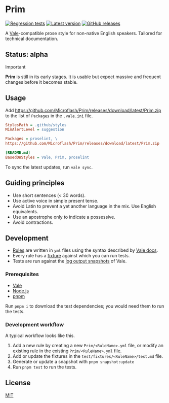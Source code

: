 # Prim

[![Regression tests](https://github.com/Microflash/Prim/actions/workflows/regression.yml/badge.svg)](https://github.com/Microflash/Prim/actions/workflows/regression.yml)
[![Latest version](https://img.shields.io/github/v/release/Microflash/Prim?label=version&color=00ACD7)](https://github.com/Microflash/Prim/releases/latest)
[![GitHub releases](https://img.shields.io/github/downloads/Microflash/Prim/total?logo=GitHub&color=ff69b4)](https://github.com/Microflash/Prim/releases)

A [Vale](https://vale.sh)-compatible prose style for non-native English speakers. Tailored for technical documentation.

## Status: alpha

> [!IMPORTANT]
> **Prim** is still in its early stages. It is usable but expect massive and frequent changes before it becomes stable.

## Usage

Add <https://github.com/Microflash/Prim/releases/download/latest/Prim.zip> to the list of `Packages` in the `.vale.ini` file.

```ini
StylesPath = .github/styles
MinAlertLevel = suggestion

Packages = proselint, \
https://github.com/Microflash/Prim/releases/download/latest/Prim.zip

[README.md]
BasedOnStyles = Vale, Prim, proselint
```

To sync the latest updates, run `vale sync`.

## Guiding principles

- Use short sentences (< 30 words).
- Use active voice in simple present tense.
- Avoid Latin to prevent a yet another language in the mix. Use English equivalents. 
- Use an apostrophe only to indicate a possessive.
- Avoid contractions.

## Development

- [Rules](./Prim/) are written in `yml` files using the syntax described by [Vale docs](https://vale.sh/docs/).
- Every rule has a [fixture](./test/fixtures/) against which you can run tests.
- Tests are run against the [log output snapshots](./test/snapshots/) of Vale.

### Prerequisites

- [Vale](https://vale.sh/docs/vale-cli/installation/)
- [Node.js](https://nodejs.org/en/download)
- [pnpm](https://pnpm.io/installation)

Run `pnpm i` to download the test dependencies; you would need them to run the tests.

### Development workflow

A typical workflow looks like this.

1. Add a new rule by creating a new `Prim/<RuleName>.yml` file, or modify an existing rule in the existing `Prim/<RuleName>.yml` file.
2. Add or update the fixtures in the `test/fixtures/<RuleName>/test.md` file.
3. Generate or update a snapshot with `pnpm snapshot:update`
4. Run `pnpm test` to run the tests.

## License

[MIT](./LICENSE.md)
